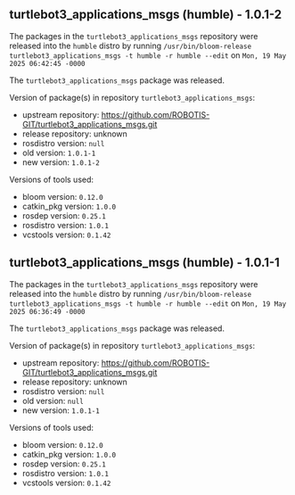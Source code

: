 ## turtlebot3_applications_msgs (humble) - 1.0.1-2

The packages in the `turtlebot3_applications_msgs` repository were released into the `humble` distro by running `/usr/bin/bloom-release turtlebot3_applications_msgs -t humble -r humble --edit` on `Mon, 19 May 2025 06:42:45 -0000`

The `turtlebot3_applications_msgs` package was released.

Version of package(s) in repository `turtlebot3_applications_msgs`:

- upstream repository: https://github.com/ROBOTIS-GIT/turtlebot3_applications_msgs.git
- release repository: unknown
- rosdistro version: `null`
- old version: `1.0.1-1`
- new version: `1.0.1-2`

Versions of tools used:

- bloom version: `0.12.0`
- catkin_pkg version: `1.0.0`
- rosdep version: `0.25.1`
- rosdistro version: `1.0.1`
- vcstools version: `0.1.42`


## turtlebot3_applications_msgs (humble) - 1.0.1-1

The packages in the `turtlebot3_applications_msgs` repository were released into the `humble` distro by running `/usr/bin/bloom-release turtlebot3_applications_msgs -t humble -r humble --edit` on `Mon, 19 May 2025 06:36:49 -0000`

The `turtlebot3_applications_msgs` package was released.

Version of package(s) in repository `turtlebot3_applications_msgs`:

- upstream repository: https://github.com/ROBOTIS-GIT/turtlebot3_applications_msgs.git
- release repository: unknown
- rosdistro version: `null`
- old version: `null`
- new version: `1.0.1-1`

Versions of tools used:

- bloom version: `0.12.0`
- catkin_pkg version: `1.0.0`
- rosdep version: `0.25.1`
- rosdistro version: `1.0.1`
- vcstools version: `0.1.42`



